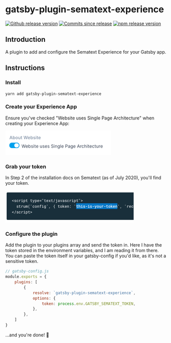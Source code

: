 # gatsby-plugin-sematext-experience

[![Github release version](https://img.shields.io/github/tag/bitttttten/gatsby-plugin-sematext-experience.svg)](https://github.com/bitttttten/gatsby-plugin-sematext-experience/releases)
[![Commits since release](https://img.shields.io/github/commits-since/bitttttten/gatsby-plugin-sematext-experience/v1.0.0.svg)](https://github.com/bitttttten/gatsby-plugin-sematext-experience/compare/v1.0.0...master)
[![npm release version](https://img.shields.io/npm/v/gatsby-plugin-sematext-experience.svg)](https://www.npmjs.com/package/gatsby-plugin-sematext-experience)

## Introduction

A plugin to add and configure the Sematext Experience for your Gatsby app.

## Instructions

### Install

`yarn add gatsby-plugin-sematext-experience`

### Create your Experience App

Ensure you've checked "Website uses Single Page Architecture" when creating your Experience App:

<img alt="Website uses Single Page Architecture checkbox example" src="./docs/v-important.png" />

### Grab your token

In Step 2 of the installation docs on Sematext (as of July 2020), you'll find your token.

<img alt="Preview of token" src="./docs/this-is-ur-token.png" />

### Configure the plugin

Add the plugin to your plugins array and send the token in. Here I have the token stored in the environment variables, and I am reading it from there. You can paste the token itself in your gatsby-config if you'd like, as it's not a sensitive token.

```js
// gatsby-config.js
module.exports = {
	plugins: [
		{
			resolve: `gatsby-plugin-sematext-experience`,
			options: {
				token: process.env.GATSBY_SEMATEXT_TOKEN,
			},
        },
    ]
}
```

...and you're done! 🎉